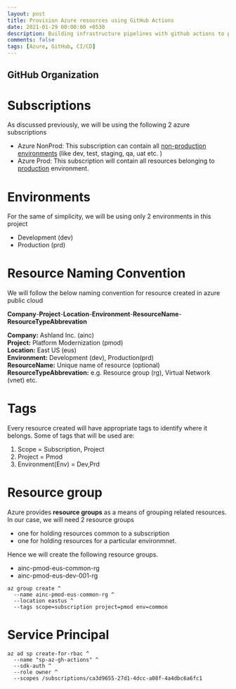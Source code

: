 ```yaml
---
layout: post
title: Provision Azure resources using GitHub Actions
date: 2021-01-29 00:00:00 +0530
description: Building infrastructure pipelines with github actions to provision azure resources.
comments: false
tags: [Azure, GitHub, CI/CD]
---
```


## GitHub Organization

# Subscriptions

As discussed previously, we will be using the following 2 azure subscriptions

- Azure NonProd: This subscription can contain all <u>non-production environments</u> (like dev, test, staging, qa, uat etc. )
- Azure Prod: This subscription will contain all resources belonging to <u>production</u> environment.

# Environments

For the same of simplicity, we will be using only 2 environments in this project

- Development (dev)
- Production (prd)

# Resource Naming Convention

We will follow the below naming convention for resource created in azure public cloud

**Company**-**Project**-**Location**-**Environment**-**ResourceName**-**ResourceTypeAbbrevation**

**Company:** Ashland Inc. (ainc)  
**Project:** Platform Modernization (pmod)  
**Location:** East US (eus)  
**Environment:** Development (dev), Production(prd)  
**ResourceName:** Unique name of resource (optional)  
**ResourceTypeAbbrevation:** e.g. Resource group (rg), Virtual Network (vnet) etc.

# Tags

Every resource created will have appropriate tags to identify where it belongs.
Some of tags that will be used are:

1. Scope = Subscription, Project
2. Project = Pmod
3. Environment(Env) = Dev,Prd

# Resource group

Azure provides **resource groups** as a means of grouping related resources.  
In our case, we will need 2 resource groups

- one for holding resources common to a subscription
- one for holding resources for a particular environmnet.

Hence we will create the following resource groups.

- ainc-pmod-eus-common-rg
- ainc-pmod-eus-dev-001-rg

```
az group create ^
  --name ainc-pmod-eus-common-rg ^
  --location eastus ^
  --tags scope=subscription project=pmod env=common
```

# Service Principal

```
az ad sp create-for-rbac ^
  --name "sp-az-gh-actions" ^
  --sdk-auth ^
  --role owner ^
  --scopes /subscriptions/ca3d9655-27d1-4dcc-a08f-4a4dbc6a6fc1
```
